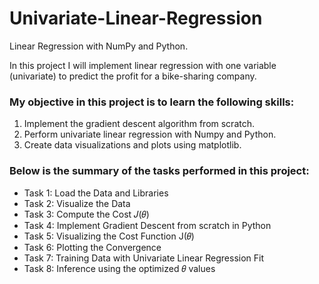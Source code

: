 # Univariate-Linear-Regression
Linear Regression with NumPy and Python.

In this project I will implement linear regression with one variable (univariate) to predict the profit for a bike-sharing company.

### My objective in this project is to learn the following skills:
1. Implement the gradient descent algorithm from scratch.
2. Perform univariate linear regression with Numpy and Python.
3. Create data visualizations and plots using matplotlib.


### Below is the summary of the tasks performed in this project:
- Task 1: Load the Data and Libraries
-	Task 2: Visualize the Data
-	Task 3: Compute the Cost 𝐽(𝜃)
-	Task 4: Implement Gradient Descent from scratch in Python
-	Task 5: Visualizing the Cost Function J(𝜃)
-	Task 6: Plotting the Convergence
-	Task 7: Training Data with Univariate Linear Regression Fit
-	Task 8: Inference using the optimized 𝜃 values
